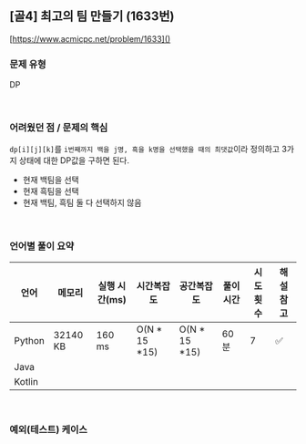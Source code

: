## [골4] 최고의 팀 만들기 (1633번)

[https://www.acmicpc.net/problem/1633]()

### 문제 유형

DP

<br>

### 어려웠던 점 / 문제의 핵심

`dp[i][j][k]`를 `i번째까지 백을 j명, 흑을 k명을 선택했을 때의 최댓값`이라 정의하고 3가지 상태에 대한 DP값을 구하면 된다.

- 현재 백팀을 선택
- 현재 흑팀을 선택
- 현재 백팀, 흑팀 둘 다 선택하지 않음

<br>

### 언어별 풀이 요약

| 언어   | 메모리   | 실행 시간(ms) | 시간복잡도    | 공간복잡도    | 풀이 시간 | 시도 횟수 | 해설 참고          |
| ------ | -------- | ------------- | ------------- | ------------- | --------- | --------- | ------------------ |
| Python | 32140 KB | 160 ms        | O(N * 15 *15) | O(N * 15 *15) | 60분      | 7         | :white_check_mark: |
| Java   |          |               |               |               |           |           |                    |
| Kotlin |          |               |               |               |           |           |                    |

<br>

### 예외(테스트) 케이스

```
```

